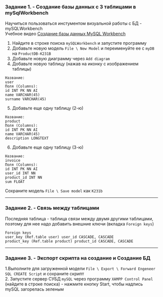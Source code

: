 ### Задание 1. - Создание базы данных c 3 таблицами в mySqlWorkbench

Научиться пользоваться инстументом визуальной работы с БД - mySQLWorkbench  
Учебное видео [Создание базы данных MySQL Workbench](https://www.youtube.com/watch?v=ChLjnsKLoZE)  

1. Найдите в строке поиска `mySQLWorkbench` и запустите программу  
2. Добавьте новую модель `File \ New Model` и переименуйте ее с `myDB` на `ProductDB-K231B`
3. Добавьте новую диаграмму через `Add diagram`
4. Добавьте новую таблицу (нажав на иконку с изображением таблицы)
```
Название:
user
Поля (Columns):
id INT PK NN AI
name VARCHAR(45)
surname VARCHAR(45)
```
5. Добавьте еще одну таблицу (2-ю)
```
Название:
product
Поля (Columns):
id INT PK NN AI
name VARCHAR(45)
description LONGTEXT
```
6. Добавьте еще одну таблицу (3-ю)
```
Название:
invoice
Поля (Columns):
id INT PK NN AI
user_id INT NN
product_id INT NN
sum FLOAT
```
Сохраните модель `File \ Save model` как `K231b`
<hr>

### Задание 2. - Связь между таблицами

Последняя таблица - таблица связи между двумя другими таблицами,   
поэтому для нее надо добавить внешние ключи (вкладка `Foreign keys`)
```
Foreign keys
user_key (Ref.table user) user_id CASCADE, CASCADE
product_key (Ref.table product) product_id CASCADE, CASCADE
```
<hr>

### Задание 3. - Экспорт скрипта на создание и Создание БД

1.Выполните для загруженной модели `File \ Export \ Forward Engeneer SQL CREATE Script`
и сохраните скрипт   
2. Запустите сервер СУБД `mySQL` через программу `XAMPP Control Panel` (найдите в строке поиска) - нажмите кнопку Start, чтобы надпись mySQL загорелась зеленым   
